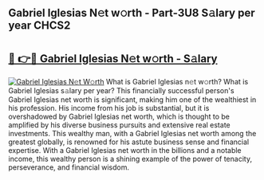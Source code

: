 ## Gabriel Iglesias N𝚎t w𝚘rth - Part-3U8 S𝚊lary per year CHCS2

# <h2><a href="http://gc4a5av.nevu.top/?p=Gabriel+Iglesias">🔗 👉🔴 Gabriel Iglesias N𝚎t w𝚘rth - S𝚊lary</a></h2>

[![Gabriel Iglesias N𝚎t W𝚘rth](https://i.imgur.com/Oavwk0R.jpeg)](http://gc4a5av.nevu.top/?p=Gabriel+Iglesias)
What is Gabriel Iglesias n𝚎t w𝚘rth? What is Gabriel Iglesias s𝚊lary per year?
This financially successful person's Gabriel Iglesias net worth is significant, making him one of the wealthiest in his profession. His income from his job is substantial, but it is overshadowed by Gabriel Iglesias net worth, which is thought to be amplified by his diverse business pursuits and extensive real estate investments. This wealthy man, with a Gabriel Iglesias net worth among the greatest globally, is renowned for his astute business sense and financial expertise. With a Gabriel Iglesias net worth in the billions and a notable income, this wealthy person is a shining example of the power of tenacity, perseverance, and financial wisdom.
